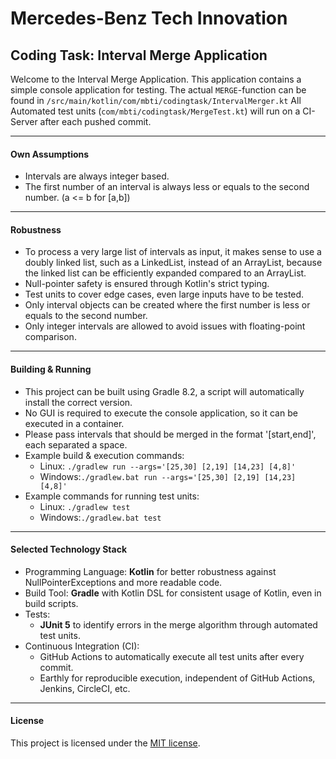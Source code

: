 # Mercedes-Benz Tech Innovation

## Coding Task: Interval Merge Application


Welcome to the Interval Merge Application.
This application contains a simple console application for testing.
The actual `MERGE`-function can be found in `/src/main/kotlin/com/mbti/codingtask/IntervalMerger.kt`
All Automated test units (`com/mbti/codingtask/MergeTest.kt`) will run on a CI-Server after each pushed commit.

---

#### Own Assumptions
- Intervals are always integer based.
- The first number of an interval is always less or equals to the second number. (a <= b for [a,b])

---

#### Robustness
- To process a very large list of intervals as input, it makes sense to use a doubly linked list, such as a LinkedList, instead of an ArrayList, because the linked list can be efficiently expanded compared to an ArrayList.
- Null-pointer safety is ensured through Kotlin's strict typing.
- Test units to cover edge cases, even large inputs have to be tested.
- Only interval objects can be created where the first number is less or equals to the second number.
- Only integer intervals are allowed to avoid issues with floating-point comparison.

---

#### Building & Running
- This project can be built using Gradle 8.2, a script will automatically install the correct version.
- No GUI is required to execute the console application, so it can be executed in a container.
- Please pass intervals that should be merged in the format '[start,end]', each separated a space.
- Example build & execution commands:
  - Linux: `./gradlew run --args='[25,30] [2,19] [14,23] [4,8]'`
  - Windows:`./gradlew.bat run --args='[25,30] [2,19] [14,23] [4,8]'`
- Example commands for running test units:
  - Linux: `./gradlew test`
  - Windows:`./gradlew.bat test`

---

#### Selected Technology Stack

- Programming Language: **Kotlin** for better robustness against NullPointerExceptions and more readable code.
- Build Tool: **Gradle** with Kotlin DSL for consistent usage of Kotlin, even in build scripts.
- Tests:
  - **JUnit 5** to identify errors in the merge algorithm through automated test units.
- Continuous Integration (CI):
  - GitHub Actions to automatically execute all test units after every commit.
  - Earthly for reproducible execution, independent of GitHub Actions, Jenkins, CircleCI, etc.

---

#### License

This project is licensed under the [MIT license](https://github.com/Crusader99/mbti-coding-task/blob/main/LICENSE).
